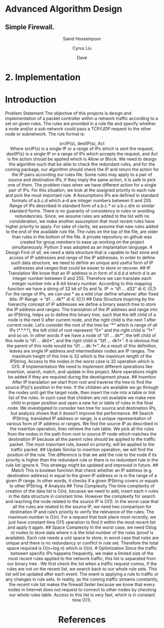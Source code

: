 
# Advanced Algorithm Design


## Simple Firewall.

<center>
Saeid Hosseinpoor
 
Cyrus Liu

Dave
</center>





# 2. Implementation








# Introduction
Problem Statement
The objective of this projects is design and implementation of a packet controller within a network traffic according to a set on given rules. The rules are provided in a rule file and specify whether a node and/or a sub network could pass a TCP/UDP request to the other node or subnetwork. The rule format is: 
<Center>srcIP(s), destIP(s), Act<Center>
Where srcIP(s) is a single IP or a range of IPs which is sent the request, destIP(s)  is a single IP or a range of IPs which accepts the request, and Act is the action should be applied which is Allow or Block.
We need to design the algorithm such that be able to check the redundant rules, and for the coming package, our algorithm should check the IP and return the action for the IP pairs according our rules file. Some rules may apply to a pair of source and destination IPs, if they imply the same action, it is safe to pick one of them. The problem rises when we have different action for a single pair of IPs. For this situation, we look at the assigned priority to each rule and pick the most
important rule.
# Assumptions
IPs are defined in standard formats of a.b.c.d which a-d are integer numbers between 0 and 255. Range of IPs described in standard form of a.b.c.* or a.b.c.d/e or similar standard forms. There is no guaranty of consistency in rules or avoiding redundancies. Since, we assume rules are added to the list with no consideration, we make another assumption that most recent rules have higher priority to apply. For sake of clarity, we assume that new rules added to the end of the available
rule file. The rules on the top of the file, are older than rules in the bottom of the file.
A private repository on github was created for group members to ease up working on the project simultaneously. Python 3 was adopted as an implantation language.
# Design
First of all, we need a data structure that is capable to fast store and access of IP addresses and range of the IP addresses. In order to define such data structure, we need to define an unique and useful form of IP addresses and ranges that could be easier to store or recover. 
## IP Translation
We know that an IP address is in form of d.d.d.d which d is an integer number between 0 and 255. Therefore we can translate each integer number into a 8-bit binary number. According to this mapping function we have a string of 32 bit of 0s and 1s.
IP → “d1 …  d32“   di ∈ {0,1}
For the range of IPs, we can use * as a wild char define whatever after fixed bits:
    IP-Range → “d1 …  dk*”   di ∈ {0,1}
## Data Structure
    Inspiring by the hierarchy concept of IP addresses we define a binary search tree to store the IP address and ranges. The translation of the IP address and range into an IPString, helps us to define this  binary tree, such that the left child of a node is the next 0 after current node, and the right child is the next 1 after current node.
    Let’s consider the root of the tree be “*” which is range of all IPs (*.*.*.*), the left child of root represent “0*” and the right child is “1*” and so on. In other words if we have a node of  “d1 …  dk*”, the left child of this node is “d1 …  dk0*”, and the right child is “1d1 …  dk1*”. It is obvious that the parent of this node would be “d1 …  dk-1*”. As a result of this definition, leaves are single IP address and intermediates nodes are IP ranges.
    The maximum height of this tree is 32 which is the maximum length of the IPString. Access to the nodes in the worst case is 32 operation which is O(1).
# Implementation
    We need to implement different operations like insertion, search, match, and update in this project. More operations might be added if they are required during the development phase.
## Insertion
    After IP translation we start from root and traverse the tree to find the source IP(s)’s position in the tree. If the children are available we go through the nodes until get the target node, then insert the rule into a table or link list of the rules. In such case that children are not available we make new child in proper position and open a new list or table of rules in the final node. 
    We investigated to consider two tree for source and destination IPs, but analysis shows that it doesn’t improve the performance. 
## Search
    IPString, translated IP address or range, is a unique representation of various form of IP address or ranges. We find the source IP as described in the insertion operation, then retrieve the rule table. We pick all the rules from the nodes in the path from root to source IP node which matches the destination IP because all the parent rules should be applied to the traffic packet. The most important rule, based on priority, will be applied to the traffic packet.
## Update
    Similar to insertion operation, we will find the position of the rule. The difference is that we add the rule to the node if its priority is higher than the redundant rule or there is no redundant rule in the rule list ignore it. This strategy might be updated and improved in future.
## Match
    This is boolean function that check whether an IP address (e.g. destination address) in equal to the given IP address or is in the range of a given IP range. In other words, it checks if a given IPString covers or equals to other IPString.
# Analysis
## Time Complexity
    The time complexity of creation of the data list is O(n), because we need to add, insert each n rules in the data structure in constant time. However the complexity for search and reaching the node related to the source IP is O(1). In the worst case that all the rules are related to the source IP, we need two comparison for destination IP and rule’s priority to verify the relevance of the rules. The maximum number is O(n).
    For a request that took place most recently, we just have constant time O(1) operation to find it within the most recent list and apply it again. 
## Space Complexity
    In the worst case, we need O(log n) nodes to store data where n is the total number of the rules (proof is available). Each rule needs a unit space to store, in worst case that rules are unique and there is no redundancy or conflict in rule set. Therefore the total space required is O(n+log n) which is O(n). 
# Optimization
    Since the traffic between specific IPs happens frequently, we make a limited size of the most recent rules applied to the network traffic, this list is separated from our binary tree . We first check the list when a traffic request comes, if the rules are not on the recent list, we search back to our whole rule sets. This list will be updated after each event. The event is applying a rule to traffic or any changes in rule sets. In reality, as the coming traffic streams constantly, the recent rule list makes the firewall faster because we know that every nodes in Internet does not request to connect to other nodes by checking our whole rules table. Access to this list is very fast, which is in constant time O(1).


# References
